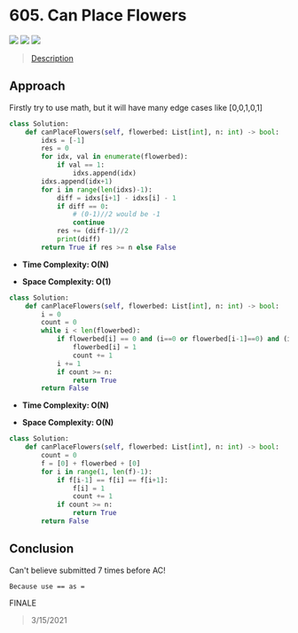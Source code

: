 # 605. Can Place Flowers

![](https://img.shields.io/badge/Difficulty-Easy-%235cb85c)
![](https://img.shields.io/badge/topic-array-critical)
![](https://img.shields.io/badge/topic-greedy-critical)

> [Description](https://leetcode.com/problems/can-place-flowers/)


## Approach

Firstly try to use math, but it will have many edge cases like [0,0,1,0,1]

```python
class Solution:
    def canPlaceFlowers(self, flowerbed: List[int], n: int) -> bool:
        idxs = [-1]
        res = 0
        for idx, val in enumerate(flowerbed):
            if val == 1:
                idxs.append(idx)
        idxs.append(idx+1)
        for i in range(len(idxs)-1):
            diff = idxs[i+1] - idxs[i] - 1
            if diff == 0:
                # (0-1)//2 would be -1
                continue
            res += (diff-1)//2
            print(diff)
        return True if res >= n else False
```

- **Time Complexity: O(N)**

- **Space Complexity: O(1)**

```python
class Solution:
    def canPlaceFlowers(self, flowerbed: List[int], n: int) -> bool:
        i = 0
        count = 0
        while i < len(flowerbed):
            if flowerbed[i] == 0 and (i==0 or flowerbed[i-1]==0) and (i==len(flowerbed)-1 or flowerbed[i+1]==0):
                flowerbed[i] = 1
                count += 1
            i += 1
            if count >= n:
                return True
        return False
```

- **Time Complexity: O(N)**

- **Space Complexity: O(N)**

```python
class Solution:
    def canPlaceFlowers(self, flowerbed: List[int], n: int) -> bool:
        count = 0
        f = [0] + flowerbed + [0]
        for i in range(1, len(f)-1):
            if f[i-1] == f[i] == f[i+1]:
                f[i] = 1
                count += 1
            if count >= n:
                return True
        return False
```

## Conclusion

Can't believe submitted 7 times before AC!

```
Because use == as = 
```

FINALE

> 3/15/2021
